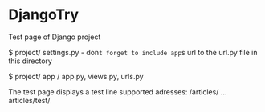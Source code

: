 # DjangoTry
Test page of Django project

$ project/ settings.py - don`t forget to include app`s url to the url.py file in this directory

$ project/ app / app.py, views.py, urls.py

The test page displays a test line
supported adresses: /articles/ ... articles/test/
